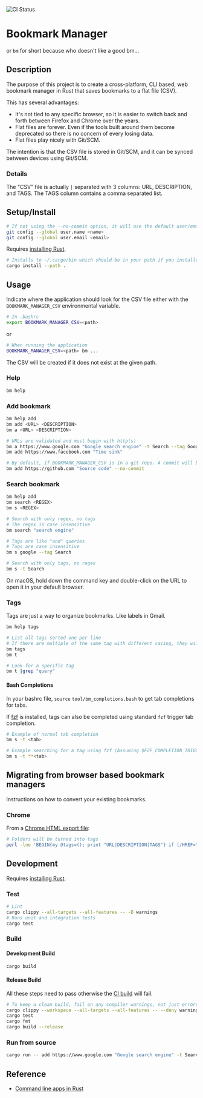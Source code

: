 ![CI Status](https://github.com/ghuh/bookmark_manager/actions/workflows/ci.yaml/badge.svg?event=push&branch=master)

# Bookmark Manager

or `bm` for short because who doesn't like a good bm...

## Description

The purpose of this project is to create a cross-platform, CLI based, web bookmark manager in Rust that saves bookmarks to a flat file (CSV).

This has several advantages:

- It's not tied to any specific browser, so it is easier to switch back and forth between Firefox and Chrome over the years.
- Flat files are forever. Even if the tools built around them become deprecated so there is no concern of every losing data.
- Flat files play nicely with Git/SCM.

The intention is that the CSV file is stored in Git/SCM, and it can be synced between devices using Git/SCM.

### Details

The "CSV" file is actually `|` separated with 3 columns: URL, DESCRIPTION, and TAGS.  The TAGS column contains a comma separated list.

## Setup/Install

```bash
# If not using the --no-commit option, it will use the default user/email for creating commits when new bookmarks are added
git config --global user.name <name>
git config --global user.email <email>
```

Requires [installing Rust](https://www.rust-lang.org/tools/install).

```bash
# Installs to ~/.cargo/bin which should be in your path if you installed Rust according to the standard instructions.
cargo install --path .
```

## Usage

Indicate where the application should look for the CSV file either with the `BOOKMARK_MANAGER_CSV` environmental variable.

```bash
# In .bashrc
export BOOKMARK_MANAGER_CSV=<path>
```

or 

```bash
# When running the application
BOOKMARK_MANAGER_CSV=<path> bm ...
```

The CSV will be created if it does not exist at the given path.

### Help

```bash
bm help
```

### Add bookmark

```bash
bm help add
bm add <URL> <DESCRIPTION>
bm a <URL> <DESCRIPTION>

# URLs are validated and must begin with http(s)
bm a https://www.google.com "Google search engine" -t Search --tag Google
bm add https://www.facebook.com "Time sink"

# By default, if BOOKMARK_MANAGER_CSV is in a git repo. A commit will be made after adding a new bookmark. --no-commit to turn off
bm add https://github.com "Source code" --no-commit
```

### Search bookmark

```bash
bm help add
bm search <REGEX>
bm s <REGEX>

# Search with only regex, no tags
# The regex is case insensitive
bm search "search engine"

# Tags are like "and" queries
# Tags are case insensitive
bm s google --tag Search

# Search with only tags, no regex
bm s -t Search
```

On macOS, hold down the command key and double-click on the URL to open it in your default browser.

### Tags

Tags are just a way to organize bookmarks.  Like labels in Gmail.

```bash
bm help tags

# List all tags sorted one per line
# If there are multiple of the same tag with different casing, they will be comma separated on the same line
bm tags
bm t

# Look for a specific tag
bm t |grep "query"
```

#### Bash Completions

In your bashrc file, `source` `tool/bm_completions.bash` to get tab completions for tabs.

If [fzf](https://github.com/junegunn/fzf) is installed, tags can also be completed using standard `fzf` trigger tab completion.

```bash
# Example of normal tab completion
bm s -t <tab>

# Example searching for a tag using fzf (Assuming $FZF_COMPLETION_TRIGGER is **)
bm s -t **<tab>
```

## Migrating from browser based bookmark managers

Instructions on how to convert your existing bookmarks.

### Chrome

From a [Chrome HTML export file](https://support.google.com/chrome/answer/96816?hl=en):

```bash
# Folders will be turned into tags
perl -lne 'BEGIN{my @tags=(); print "URL|DESCRIPTION|TAGS"} if (/HREF="([^"]*)"[^>]*>([^<]*)</) {my $url=$1; $url =~ s/\|/%7C/g; my $d=$2; $d =~ s/\|/-/g; print "$url|$d|".join(",", @tags) }; push(@tags, $1) if />([^<]*)<\/H3/; pop(@tags) if /<\/DL>/' 2021_07_22_Chrome.html > bookmarks.csv
```

## Development

Requires [installing Rust](https://www.rust-lang.org/tools/install).

### Test

```bash
# Lint
cargo clippy --all-targets --all-features -- -D warnings
# Runs unit and integration tests
cargo test
```

### Build

#### Development Build

```bash
cargo build
```

#### Release Build

All these steps need to pass otherwise the [CI build](.github/workflows/ci.yaml) will fail.

```bash
# To keep a clean build, fail on any compiler warnings, not just errors
cargo clippy --workspace --all-targets --all-features -- --deny warnings
cargo test
cargo fmt
cargo build --release
```

### Run from source

```bash
cargo run -- add https://www.google.com "Google search engine" -t Search
```

## Reference

- [Command line apps in Rust](https://rust-cli.github.io/book/index.html)

